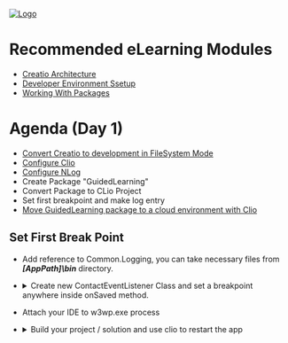 [![Logo](https://www.creatio.com/sites/default/files/2019-10/creatio-main-logo.svg)](https://github.com/sindresorhus/awesome#readme)

# Recommended eLearning Modules 
- [Creatio Architecture](https://academy.creatio.com/online-courses/creatio-architecture)
- [Developer Environment Ssetup](https://academy.creatio.com/online-courses/developer-environment-setup)
- [Working With Packages](https://academy.creatio.com/online-courses/working-packages-creatio)


# Agenda (Day 1)
- [Convert Creatio to development in FileSystem Mode](https://github.com/kirillkrylov/ImagesAndPages/wiki/Enable-development-in-FileSystem-Mode) 
- [Configure Clio](https://github.com/Advance-Technologies-Foundation/clio/blob/master/README.md)
- [Configure NLog](https://github.com/kirillkrylov/ImagesAndPages/wiki/Custom-Logging-with-NLog)
- Create Package "GuidedLearning"
- Convert Package to CLio Project
- Set first breakpoint and make log entry
- [Move GuidedLearning package to a cloud environment with Clio](https://github.com/Advance-Technologies-Foundation/clio#installing-package)

## Set First Break Point
- Add reference to Common.Logging, you can take necessary files from _**[AppPath]\bin**_ directory.
- <details>
    <summary>Create new ContactEventListener Class and set a breakpoint anywhere inside onSaved method.</summary>

    ```C#
        using global::Common.Logging;
        using Terrasoft.Core;
        using Terrasoft.Core.Entities;
        using Terrasoft.Core.Entities.Events;

        namespace GuidedLearningClio.Files.cs.el
        {
            /// <summary>
            /// Listener for 'Contact' entity events.
            /// </summary>
            /// <seealso cref="Terrasoft.Core.Entities.Events.BaseEntityEventListener" />
            [EntityEventListener(SchemaName = "Contact")]
            class ContactEventListener : BaseEntityEventListener
            {
                private static readonly ILog _log = LogManager.GetLogger("GuidedLearningLogger");
                public override void OnSaved(object sender, EntityAfterEventArgs e)
                {
                    base.OnSaved(sender, e);
                    Entity entity = (Entity)sender;
                    UserConnection userConnection = entity.UserConnection;
                    
                    string message = $"Changing name for {entity.GetTypedColumnValue<string>("Name")}";
                    _log.Info(message);
                }
            }
        }
    ```
  </details>

- Attach your IDE to w3wp.exe process

- <details>
    <summary>Build your project / solution and use clio to restart the app</summary>

    ```text
    clio restart -e NameOfYourEnvironment
    ```
  </details>
